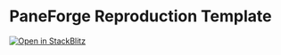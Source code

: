 # PaneForge Reproduction Template

[![Open in StackBlitz](https://developer.stackblitz.com/img/open_in_stackblitz.svg)](https://stackblitz.com/github/svecosystem/paneforge-reproduction)
